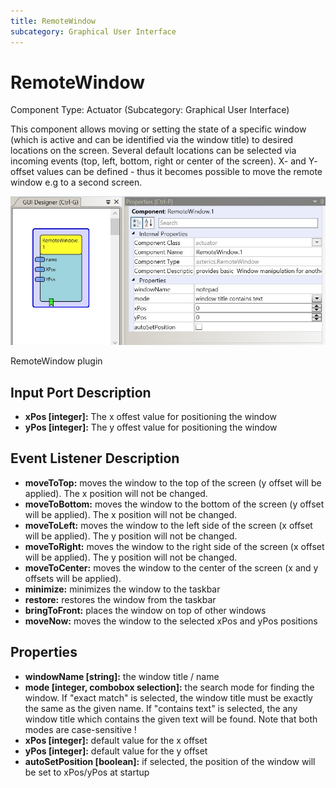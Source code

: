 ```yaml
---
title: RemoteWindow
subcategory: Graphical User Interface
---
```


# RemoteWindow

Component Type: Actuator (Subcategory: Graphical User Interface)

This component allows moving or setting the state of a specific window (which is active and can be identified via the window title) to desired locations on the screen. Several default locations can be selected via incoming events (top, left, bottom, right or center of the screen). X- and Y- offset values can be defined - thus it becomes possible to move the remote window e.g to a second screen.

![Screenshot: RemoteWindow plugin](./img/remotewindow.jpg "Screenshot: RemoteWindow plugin")

RemoteWindow plugin

## Input Port Description

- **xPos \[integer\]:** The x offest value for positioning the window
- **yPos \[integer\]:** The y offest value for positioning the window

## Event Listener Description

- **moveToTop:** moves the window to the top of the screen (y offset will be applied). The x position will not be changed.
- **moveToBottom:** moves the window to the bottom of the screen (y offset will be applied). The x position will not be changed.
- **moveToLeft:** moves the window to the left side of the screen (x offset will be applied). The y position will not be changed.
- **moveToRight:** moves the window to the right side of the screen (x offset will be applied). The y position will not be changed.
- **moveToCenter:** moves the window to the center of the screen (x and y offsets will be applied).
- **minimize:** minimizes the window to the taskbar
- **restore:** restores the window from the taskbar
- **bringToFront:** places the window on top of other windows
- **moveNow:** moves the window to the selected xPos and yPos positions

## Properties

- **windowName \[string\]:** the window title / name
- **mode \[integer, combobox selection\]:** the search mode for finding the window. If "exact match" is selected, the window title must be exactly the same as the given name. If "contains text" is selected, the any window title which contains the given text will be found. Note that both modes are case-sensitive !
- **xPos \[integer\]:** default value for the x offset
- **yPos \[integer\]:** default value for the y offset
- **autoSetPosition \[boolean\]:** if selected, the position of the window will be set to xPos/yPos at startup

